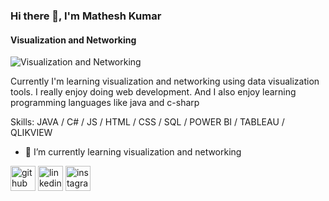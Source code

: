 ### Hi there 👋, I'm Mathesh Kumar
#### Visualization and Networking
![Visualization and Networking](https://media-exp1.licdn.com/dms/image/C5616AQG1cvQwLDX44A/profile-displaybackgroundimage-shrink_200_800/0/1616685310981?e=1622073600&v=beta&t=IK6MO36u-pZBgG18SpC2Zdsp2xguqRek2vk02OMFiPQ)

Currently I'm learning visualization and networking using data visualization tools. I really enjoy doing web development. And I also enjoy learning programming languages like java and c-sharp

Skills: JAVA / C# / JS / HTML / CSS / SQL / POWER BI / TABLEAU / QLIKVIEW

- 🌱 I’m currently learning visualization and networking 

[<img src='https://cdn.jsdelivr.net/npm/simple-icons@3.0.1/icons/github.svg' alt='github' height='40'>](https://github.com/Mathesh099)  [<img src='https://cdn.jsdelivr.net/npm/simple-icons@3.0.1/icons/linkedin.svg' alt='linkedin' height='40'>](https://www.linkedin.com/in/mathesh-kumar/)  [<img src='https://cdn.jsdelivr.net/npm/simple-icons@3.0.1/icons/instagram.svg' alt='instagram' height='40'>](https://www.instagram.com/mathesh__kumar/)  

